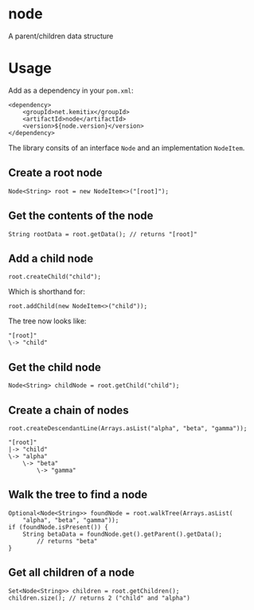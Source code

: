 # node
A parent/children data structure

# Usage

Add as a dependency in your `pom.xml`:

    <dependency>
        <groupId>net.kemitix</groupId>
        <artifactId>node</artifactId>
        <version>${node.version}</version>
    </dependency>

The library consits of an interface `Node` and an implementation `NodeItem`.

## Create a root node

    Node<String> root = new NodeItem<>("[root]");

## Get the contents of the node

    String rootData = root.getData(); // returns "[root]"

## Add a child node

    root.createChild("child");

Which is shorthand for:

    root.addChild(new NodeItem<>("child"));

The tree now looks like:

    "[root]"
    \-> "child"

## Get the child node

    Node<String> childNode = root.getChild("child");

## Create a chain of nodes

    root.createDescendantLine(Arrays.asList("alpha", "beta", "gamma"));

    "[root]"
    |-> "child"
    \-> "alpha"
        \-> "beta"
            \-> "gamma"

## Walk the tree to find a node

    Optional<Node<String>> foundNode = root.walkTree(Arrays.asList(
        "alpha", "beta", "gamma"));
    if (foundNode.isPresent()) {
        String betaData = foundNode.get().getParent().getData();
            // returns "beta"
    }

## Get all children of a node

    Set<Node<String>> children = root.getChildren();
    children.size(); // returns 2 ("child" and "alpha")
